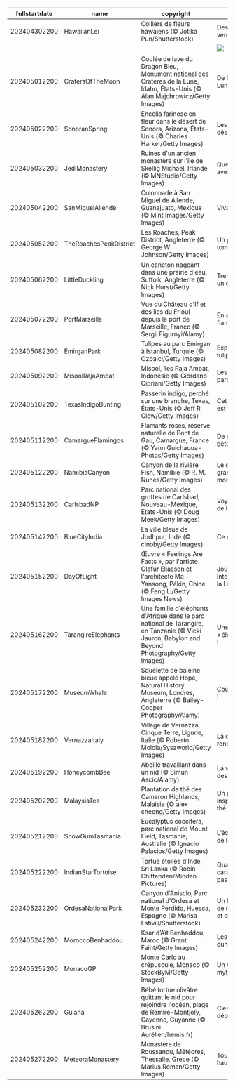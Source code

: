 |fullstartdate|name|copyright|title|image|
|--|--|--|--|--|
202404302200|HawaiianLei|Colliers de fleurs hawaïens (© Jotika Pun/Shutterstock)|Des colliers venus du Paradis|![](/fr-FR/2024/05/202404302200HawaiianLei.jpg)|
||||![](/fr-FR/2024/05/.jpg)|
202405012200|CratersOfTheMoon|Coulée de lave du Dragon Bleu, Monument national des Cratères de la Lune, Idaho, États-Unis (© Alan Majchrowicz/Getty Images)|De la Terre à la Lune|![](/fr-FR/2024/05/202405012200CratersOfTheMoon.jpg)|
202405022200|SonoranSpring|Encelia farinose en fleur dans le désert de Sonora, Arizona, États-Unis (© Charles Harker/Getty Images)|Les fleurs du désert|![](/fr-FR/2024/05/202405022200SonoranSpring.jpg)|
202405032200|JediMonastery|Ruines d'un ancien monastère sur l'île de Skellig Michael, Irlande (© MNStudio/Getty Images)|Que la force soit avec vous !|![](/fr-FR/2024/05/202405032200JediMonastery.jpg)|
202405042200|SanMiguelAllende|Colonnade à San Miguel de Allende, Guanajuato, Mexique (© Mint Images/Getty Images)|Viva Mexico !|![](/fr-FR/2024/05/202405042200SanMiguelAllende.jpg)|
202405052200|TheRoachesPeakDistrict|Les Roaches, Peak District, Angleterre (© George W Johnson/Getty Images)|Un paysage qui tombe à pic !|![](/fr-FR/2024/05/202405052200TheRoachesPeakDistrict.jpg)|
202405062200|LittleDuckling|Un caneton nageant dans une prairie d'eau, Suffolk, Angleterre (© Nick Hurst/Getty Images)|Trempé comme un canard !|![](/fr-FR/2024/05/202405062200LittleDuckling.jpg)|
202405072200|PortMarseille|Vue du Château d'If et des îles du Frioul depuis le port de Marseille, France (© Sergii Figurnyi/Alamy)|En attendant la flamme|![](/fr-FR/2024/05/202405072200PortMarseille.jpg)|
202405082200|EmirganPark|Tulipes au parc Emirgan à Istanbul, Turquie (© Ozbalci/Getty Images)|Explosion de tulipes|![](/fr-FR/2024/05/202405082200EmirganPark.jpg)|
202405092200|MisoolRajaAmpat|Misool, îles Raja Ampat, Indonésie (© Giordano Cipriani/Getty Images)|Les reflets du paradis|![](/fr-FR/2024/05/202405092200MisoolRajaAmpat.jpg)|
202405102200|TexasIndigoBunting|Passerin indigo, perché sur une branche, Texas, États-Unis (© Jeff R Clow/Getty Images)|Cet oiseau vous est familier ?|![](/fr-FR/2024/05/202405102200TexasIndigoBunting.jpg)|
202405112200|CamargueFlamingos|Flamants roses, réserve naturelle de Pont de Gau, Camargue, France (© Yann Guichaoua-Photos/Getty Images)|De drôles de bêtes !|![](/fr-FR/2024/05/202405112200CamargueFlamingos.jpg)|
202405122200|NamibiaCanyon|Canyon de la rivière Fish, Namibie (© R. M. Nunes/Getty Images)|Le deuxième plus grand canyon du monde|![](/fr-FR/2024/05/202405122200NamibiaCanyon.jpg)|
202405132200|CarlsbadNP|Parc national des grottes de Carlsbad, Nouveau-Mexique, États-Unis (© Doug Meek/Getty Images)|Voyage au centre de la Terre|![](/fr-FR/2024/05/202405132200CarlsbadNP.jpg)|
202405142200|BlueCityIndia|La ville bleue de Jodhpur, Inde (© cinoby/Getty Images)|Ce rêve bleu|![](/fr-FR/2024/05/202405142200BlueCityIndia.jpg)|
202405152200|DayOfLight|Œuvre « Feelings Are Facts », par l'artiste Olafur Eliasson et l'architecte Ma Yansong, Pékin, Chine (© Feng Li/Getty Images News)|Journée Internationale de la Lumière|![](/fr-FR/2024/05/202405152200DayOfLight.jpg)|
202405162200|TarangireElephants|Une famille d'éléphants d'Afrique dans le parc national de Tarangire, en Tanzanie (© Vicki Jauron, Babylon and Beyond Photography/Getty Images)|Une famille « éléphantesque » !|![](/fr-FR/2024/05/202405162200TarangireElephants.jpg)|
202405172200|MuseumWhale|Squelette de baleine bleue appelé Hope, Natural History Museum, Londres, Angleterre (© Bailey-Cooper Photography/Alamy)|Courez au musée !|![](/fr-FR/2024/05/202405172200MuseumWhale.jpg)|
202405182200|VernazzaItaly|Village de Vernazza, Cinque Terre, Ligurie, Italie (© Roberto Moiola/Sysaworld/Getty Images)|Là où l'histoire rencontre la mer|![](/fr-FR/2024/05/202405182200VernazzaItaly.jpg)|
202405192200|HoneycombBee|Abeille travaillant dans un nid (© Simun Ascic/Alamy)|La vie secrète des abeilles|![](/fr-FR/2024/05/202405192200HoneycombBee.jpg)|
202405202200|MalaysiaTea|Plantation de thé des Cameron Highlands, Malaisie (© alex cheong/Getty Images)|Un paysage qui inspire la séréni-thé|![](/fr-FR/2024/05/202405202200MalaysiaTea.jpg)|
202405212200|SnowGumTasmania|Eucalyptus coccifera, parc national de Mount Field, Tasmanie, Australie (© Ignacio Palacios/Getty Images)|L’équilibre délicat de la nature|![](/fr-FR/2024/05/202405212200SnowGumTasmania.jpg)|
202405222200|IndianStarTortoise|Tortue étoilée d’Inde, Sri Lanka (© Robin Chittenden/Minden Pictures)|Quand les carapaces passent…|![](/fr-FR/2024/05/202405222200IndianStarTortoise.jpg)|
202405232200|OrdesaNationalPark|Canyon d'Anisclo, Parc national d'Ordesa et Monte Perdido, Huesca, Espagne (© Marisa Estivill/Shutterstock)|Un labyrinthique de roche, de forêt et d’eau|![](/fr-FR/2024/05/202405232200OrdesaNationalPark.jpg)|
202405242200|MoroccoBenhaddou|Ksar d’Aït Benhaddou, Maroc (© Grant Faint/Getty Images)|Les gardiens des dunes|![](/fr-FR/2024/05/202405242200MoroccoBenhaddou.jpg)|
202405252200|MonacoGP|Monte Carlo au crépuscule, Monaco (©  StockByM/Getty Images)|Un Grand Prix mythique|![](/fr-FR/2024/05/202405252200MonacoGP.jpg)|
202405262200|Guiana|Bébé tortue olivâtre quittant le nid pour rejoindre l'océan, plage de Remire-Montjoly, Cayenne, Guyanne (© Brusini Aurélien/hemis.fr)|C’est le grand départ !|![](/fr-FR/2024/05/202405262200Guiana.jpg)|
202405272200|MeteoraMonastery|Monastère de Roussanou, Météores, Thessalie, Grèce (© Marius Roman/Getty Images)|Toujours plus haut|![](/fr-FR/2024/05/202405272200MeteoraMonastery.jpg)|
